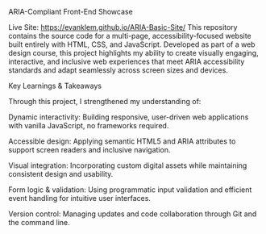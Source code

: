 ARIA-Compliant Front-End Showcase

Live Site: https://evanklem.github.io/ARIA-Basic-Site/
This repository contains the source code for a multi-page, accessibility-focused website built entirely with HTML, CSS, and JavaScript. Developed as part of a web design course, this project highlights my ability to create visually engaging, interactive, and inclusive web experiences that meet ARIA accessibility standards and adapt seamlessly across screen sizes and devices.

Key Learnings & Takeaways

Through this project, I strengthened my understanding of:

Dynamic interactivity: Building responsive, user-driven web applications with vanilla JavaScript, no frameworks required.

Accessible design: Applying semantic HTML5 and ARIA attributes to support screen readers and inclusive navigation.

Visual integration: Incorporating custom digital assets while maintaining consistent design and usability.

Form logic & validation: Using programmatic input validation and efficient event handling for intuitive user interfaces.

Version control: Managing updates and code collaboration through Git and the command line.
